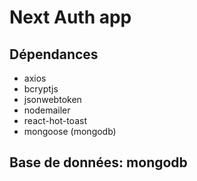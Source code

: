 # Next Auth app

## Dépendances

- axios
- bcryptjs
- jsonwebtoken
- nodemailer
- react-hot-toast
- mongoose (mongodb)

## Base de données: mongodb